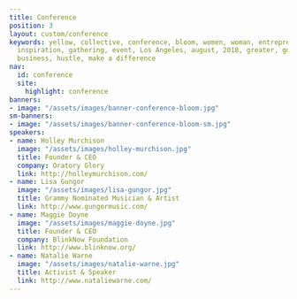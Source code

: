 ```yaml
---
title: Conference
position: 3
layout: custom/conference
keywords: yellow, collective, conference, bloom, women, woman, entrepreneur, creative,
  inspiration, gathering, event, Los Angeles, august, 2018, greater, good, impact,
  business, hustle, make a difference
nav:
  id: conference
  site:
    highlight: conference
banners:
- image: "/assets/images/banner-conference-bloom.jpg"
sm-banners:
- image: "/assets/images/banner-conference-bloom-sm.jpg"
speakers:
- name: Holley Murchison
  image: "/assets/images/holley-murchison.jpg"
  title: Founder & CEO
  company: Oratory Glory
  link: http://holleymurchison.com/
- name: Lisa Gungor
  image: "/assets/images/lisa-gungor.jpg"
  title: Grammy Nominated Musician & Artist
  link: http://www.gungormusic.com/
- name: Maggie Doyne
  image: "/assets/images/maggie-doyne.jpg"
  title: Founder & CEO
  company: BlinkNow Foundation
  link: http://www.blinknow.org/
- name: Natalie Warne
  image: "/assets/images/natalie-warne.jpg"
  title: Activist & Speaker
  link: http://www.nataliewarne.com/
---
```


